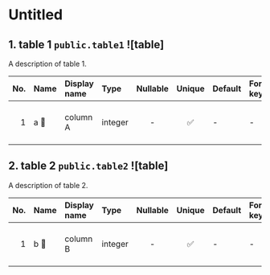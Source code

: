 # Untitled

## 1. table 1 `public.table1` ![table]

A description of table 1.

| No. | Name | Display name | Type | Nullable | Unique | Default | Foreign key | Description |
| --: | :-- | :-- | :-- | :-: | :-: | :-- | :-- | :-- |
| <a id=".public.table1.a" name=".public.table1.a"></a> 1 | a &#x1F511; | column A | integer | - | &#x2705; | - | - | A description of column A. |

## 2. table 2 `public.table2` ![table]

A description of table 2.

| No. | Name | Display name | Type | Nullable | Unique | Default | Foreign key | Description |
| --: | :-- | :-- | :-- | :-: | :-: | :-- | :-- | :-- |
| <a id=".public.table2.b" name=".public.table2.b"></a> 1 | b &#x1F511; | column B | integer | - | &#x2705; | - | - | A description of column B. |
